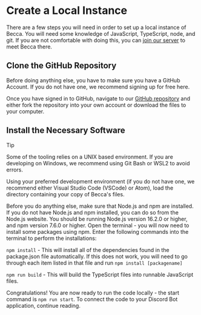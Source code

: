 # Create a Local Instance

There are a few steps you will need in order to set up a local instance of Becca. You will need some knowledge of JavaScript, TypeScript, node, and git. If you are not comfortable with doing this, you can [join our server](http://chat.nhcarrigan.com) to meet Becca there.

## Clone the GitHub Repository

Before doing anything else, you have to make sure you have a GitHub Account. If you do not have one, we recommend signing up for free here.

Once you have signed in to GitHub, navigate to our [GitHub repository](https://github.com/BeccaLyria/discord-bot) and either fork the repository into your own account or download the files to your computer.

## Install the Necessary Software

> [!TIP]
> Some of the tooling relies on a UNIX based environment. If you are developing on Windows, we recommend using Git Bash or WSL2 to avoid errors.

Using your preferred development environment (if you do not have one, we recommend either Visual Studio Code (VSCode) or Atom), load the directory containing your copy of Becca's files.

Before you do anything else, make sure that Node.js and npm are installed. If you do not have Node.js and npm installed, you can do so from the Node.js website. You should be running Node.js version 16.2.0 or higher, and npm version 7.6.0 or higher. Open the terminal - you will now need to install some packages using npm. Enter the following commands into the terminal to perform the installations:

`npm install` - This will install all of the dependencies found in the package.json file automatically. If this does not work, you will need to go through each item listed in that file and run `npm install [packagename]`

`npm run build` - This will build the TypeScript files into runnable JavaScript files.

Congratulations! You are now ready to run the code locally - the start command is `npm run start`. To connect the code to your Discord Bot application, continue reading.
